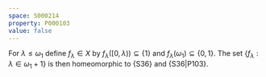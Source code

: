 ```yaml
---
space: S000214
property: P000103
value: false
---
```


For $\lambda\leq \omega_1$ define $f_\lambda\in X$ by $f_\lambda([0,\lambda))\subseteq\{1\}$ and $f_\lambda(\omega_1)\subseteq\{0,1\}$.
The set $\{f_\lambda: \lambda\in\omega_1+1\}$ is then homeomorphic
to {S36}
and {S36|P103}.
